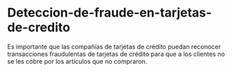 # Deteccion-de-fraude-en-tarjetas-de-credito
Es importante que las compañías de tarjetas de crédito puedan reconocer transacciones fraudulentas de tarjetas de crédito para que a los clientes no se les cobre por los artículos que no compraron.
